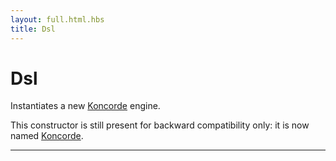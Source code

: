 ```yaml
---
layout: full.html.hbs
title: Dsl
---
```


# Dsl

<SinceBadge version="1.0.0" /> <DeprecatedBadge version="1.6.0" />

Instantiates a new [Koncorde](/koncorde/1) engine.

This constructor is still present for backward compatibility only: it is now named [Koncorde](/plugins/1/constructors/koncorde).

---
